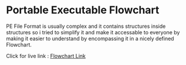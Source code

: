 # Portable Executable Flowchart

PE File Format is usually complex and it contains structures inside structures so i tried to simplify it and make it accessable to everyone by making it easier to understand by encompassing it in a nicely defined Flowchart.

Click for live link : [Flowchart Link](https://wythink.github.io/PE-Flowchart/)
